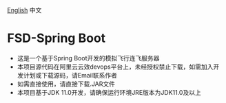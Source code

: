 [English](README.md) 中文
# FSD-Spring Boot
* 这是一个基于Spring Boot开发的模拟飞行连飞服务器
* 本项目源代码在阿里云云效devops平台上，未经授权禁止下载，如需加入开发计划或下载源码，请Email联系作者
* 如需直接使用，请直接下载.JAR文件
* 本项目基于JDK 11.0开发，请确保运行环境JRE版本为JDK11.0及以上
